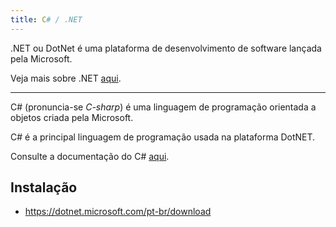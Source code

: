 ```yaml
---
title: C# / .NET
---
```


.NET ou DotNet é uma plataforma de desenvolvimento de software lançada pela Microsoft.

Veja mais sobre .NET <a href="https://dotnet.microsoft.com/pt-br/">aqui</a>.

---

C# (pronuncia-se _C-sharp_) é uma linguagem de programação orientada a objetos criada pela Microsoft.

C# é a principal linguagem de programação usada na plataforma DotNET.

Consulte a documentação do C# <a href="https://learn.microsoft.com/pt-br/dotnet/csharp/">aqui</a>.



## Instalação

- <https://dotnet.microsoft.com/pt-br/download>
